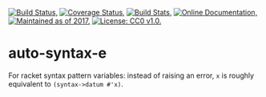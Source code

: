 [![Build Status,](https://img.shields.io/travis/jsmaniac/auto-syntax-e/master.svg)](https://travis-ci.org/jsmaniac/auto-syntax-e)
[![Coverage Status,](https://img.shields.io/codecov/c/github/jsmaniac/auto-syntax-e/master.svg)](https://codecov.io/gh/jsmaniac/auto-syntax-e)
[![Build Stats,](https://img.shields.io/badge/build-stats-blue.svg)](http://jsmaniac.github.io/travis-stats/#jsmaniac/auto-syntax-e)
[![Online Documentation,](https://img.shields.io/badge/docs-online-blue.svg)](http://docs.racket-lang.org/auto-syntax-e/)
[![Maintained as of 2017,](https://img.shields.io/maintenance/yes/2017.svg)](https://github.com/jsmaniac/auto-syntax-e/issues)
[![License: CC0 v1.0.](https://img.shields.io/badge/license-CC0-blue.svg)](https://creativecommons.org/publicdomain/zero/1.0/)

auto-syntax-e
=============

For racket syntax pattern variables: instead of raising an error, `x` is roughly equivalent to `(syntax->datum #'x)`.